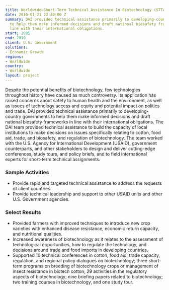 ```yaml
---
title: Worldwide—Short-Term Technical Assistance In Biotechnology (STTAB)
date: 2016-01-21 22:40:00 Z
summary: DAI provided technical assistance primarily to developing-country governments
  to help them make informed decisions and draft national biosafety frameworks in
  line with their international obligations.
start: 2005
end: 2010
client: U.S. Government
solutions:
- Economic Growth
regions:
- Worldwide
country:
- Worldwide
layout: project
---
```


Despite the potential benefits of biotechnology, few technologies throughout history have caused as much controversy. Its application has raised concerns about safety to human health and the environment, as well as issues of technology access and equity and potential impact on politics and trade. DAI provided technical assistance primarily to developing-country governments to help them make informed decisions and draft national biosafety frameworks in line with their international obligations. The DAI team provided technical assistance to build the capacity of local institutions to make decisions on issues specifically relating to cotton, food aid, trade, and biosafety, and regulation of biotechnology. The team worked with the U.S. Agency for International Development (USAID), government counterparts, and other stakeholders to design and deliver cutting-edge conferences, study tours, and policy briefs, and to field international experts for short-term technical assignments.

### Sample Activities

* Provide rapid and targeted technical assistance to address the requests of client countries.
* Provide technical leadership and support to other USAID units and other U.S. Government agencies.

### Select Results

* Provided farmers with improved techniques to introduce new crop varieties with enhanced disease resistance, economic return capacity, and nutritional qualities.
* Increased awareness of biotechnology as it relates to the assessment of technological opportunities, how to regulate the technology, and decisions around trade and food imports in developing countries.
* Supported 10 technical conferences in cotton, food aid, trade capacity, regulation, and regional policy dialogues on biotechnology; three short-term programs on breeding of biotechnology crops or management of insect resistance in biotech cotton; 29 activities in the regulatory aspects of biotechnology; nine briefing papers related to biotechnology; two training courses in biotechnology, and one study tour.
